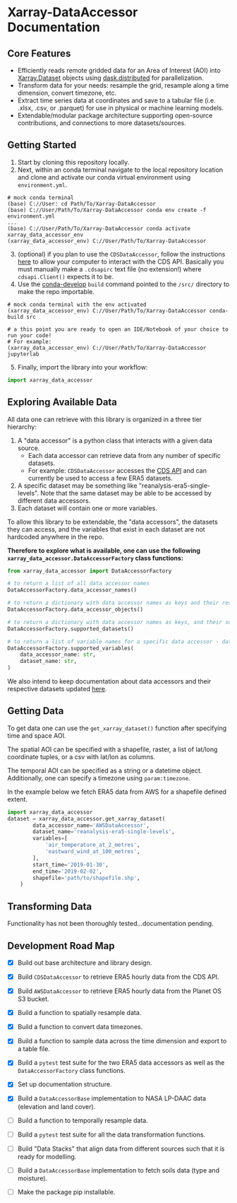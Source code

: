 Xarray-DataAccessor Documentation
==================================

## Core Features
* Efficiently reads remote gridded data for an Area of Interest (AOI) into [Xarray.Dataset](https://docs.xarray.dev/en/stable/) objects using [dask.distributed](https://distributed.dask.org/en/stable/) for parallelization.
* Transform data for your needs: resample the grid, resample along a time dimension, convert timezone, etc.
* Extract time series data at coordinates and save to a tabular file (i.e. .xlsx, .csv, or .parquet) for use in physical or machine learning models.
* Extendable/modular package architecture supporting open-source contributions, and connections to more datasets/sources.

## Getting Started
1. Start by cloning this repository locally.
2. Next, within an conda terminal navigate to the local repository location and clone and activate our conda virtual environment using `environment.yml`.
```
# mock conda terminal
(base) C://User: cd Path/To/Xarray-DataAccessor
(base) C://User/Path/To/Xarray-DataAccessor conda env create -f environment.yml
...
(base) C://User/Path/To/Xarray-DataAccessor conda activate xarray_data_accessor_env
(xarray_data_accessor_env) C://User/Path/To/Xarray-DataAccessor
```
3. (optional) if you plan to use the `CDSDataAccessor`, follow the instructions [here](https://cds.climate.copernicus.eu/api-how-to) to allow your computer to interact with the CDS API. Basically you must manually make a `.cdsapirc` text file (no extension!) where `cdsapi.Client()` expects it to be.
4. Use the [conda-develop](https://docs.conda.io/projects/conda-build/en/latest/resources/commands/conda-develop.html) `build` command pointed to the `/src/` directory to make the repo importable.
```
# mock conda terminal with the env activated
(xarray_data_accessor_env) C://User/Path/To/Xarray-DataAccessor conda-build src

# a this point you are ready to open an IDE/Notebook of your choice to run your code!
# For example:
(xarray_data_accessor_env) C://User/Path/To/Xarray-DataAccessor jupyterlab
```
5. Finally, import the library into your workflow:
```python
import xarray_data_accessor
```

## Exploring Available Data
All data one can retrieve with this library is organized in a three tier hierarchy:
1. A "data accessor" is a python class that interacts with a given data source. 
    * Each data accessor can retrieve data from any number of specific datasets.
    * For example: `CDSDataAccessor` accesses the [CDS API](https://cds.climate.copernicus.eu/cdsapp#!/search?type=dataset) and can currently be used to access a few ERA5 datasets.
2. A specific dataset may be something like "reanalysis-era5-single-levels". Note that the same dataset may be able to be accessed by different data accessors.
3. Each dataset will contain one or more variables.

To allow this library to be extendable, the "data accessors", the datasets they can access, and the variables that exist in each dataset are not hardcoded anywhere in the repo. 

**Therefore to explore what is available, one can use the following `xarray_data_accessor.DataAccessorFactory` class functions:**
```python
from xarray_data_accessor import DataAccessorFactory

# to return a list of all data accessor names
DataAccessorFactory.data_accessor_names()

# to return a dictionary with data accessor names as keys and their respective objects and values
DataAccessorFactory.data_accessor_objects()

# to return a dictionary with data accessor names as keys, and their supported dataset names as values
DataAccessorFactory.supported_datasets()

# to return a list of variable names for a specific data accessor - dataset combination
DataAccessorFactory.supported_variables(
    data_accessor_name: str,
    dataset_name: str,
)
```

We also intend to keep documentation about data accessors and their respective datasets updated [here](https://github.com/LimnoTech/Xarray-DataAccessor/blob/main/Data_Sources_Info.md).

## Getting Data
To get data one can use the `get_xarray_dataset()` function after specifying time and space AOI.

The spatial AOI can be specified with a shapefile, raster, a list of lat/long coordinate tuples, or a csv with lat/lon as columns.

The temporal AOI can be specified as a string or a datetime object. Additionally, one can specify a timezone using `param:timezone`.

In the example below we fetch ERA5 data from AWS for a shapefile defined extent.
```python
import xarray_data_accessor
dataset = xarray_data_accessor.get_xarray_dataset(
        data_accessor_name='AWSDataAccessor',
        dataset_name='reanalysis-era5-single-levels',
        variables=[
            'air_temperature_at_2_metres',
            'eastward_wind_at_100_metres',
        ],
        start_time='2019-01-30',
        end_time='2019-02-02',
        shapefile='path/to/shapefile.shp',
    )
```


## Transforming Data
Functionality has not been thoroughly tested...documentation pending.

## Development Road Map

- [x] Build out base architecture and library design.
- [x] Build `CDSDataAccessor` to retrieve ERA5 hourly data from the CDS API.
- [x] Build `AWSDataAccessor` to retrieve ERA5 hourly data from the Planet OS S3 bucket.
- [x] Build a function to spatially resample data.
- [x] Build a function to convert data timezones.
- [x] Build a function to sample data across the time dimension and export to a table file.
- [x] Build a `pytest` test suite for the two ERA5 data accessors as well as the `DataAccessorFactory` class functions.
- [x] Set up documentation structure.
- [x] Build a `DataAccessorBase` implementation to NASA LP-DAAC data (elevation and land cover).
- [ ] Build a function to temporally resample data.
- [ ] Build a `pytest` test suite for all the data transformation functions.
- [ ] Build "Data Stacks" that align data from different sources such that it is ready for modelling.
- [ ] Build a `DataAccessorBase` implementation to fetch soils data (type and moisture).
- [ ] Make the package pip installable.









